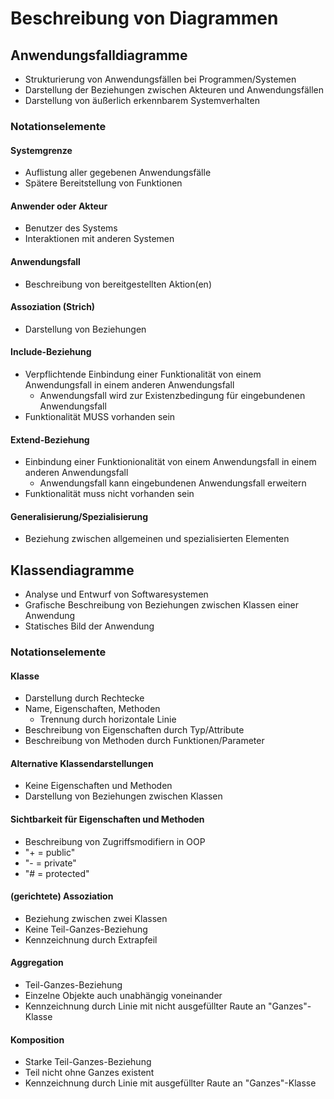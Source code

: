# Beschreibung von Diagrammen

## Anwendungsfalldiagramme

- Strukturierung von Anwendungsfällen bei Programmen/Systemen
- Darstellung der Beziehungen zwischen Akteuren und Anwendungsfällen
- Darstellung von äußerlich erkennbarem Systemverhalten

### Notationselemente

#### Systemgrenze
- Auflistung aller gegebenen Anwendungsfälle
- Spätere Bereitstellung von Funktionen

#### Anwender oder Akteur
- Benutzer des Systems
- Interaktionen mit anderen Systemen

#### Anwendungsfall
- Beschreibung von bereitgestellten Aktion(en)

#### Assoziation (Strich)
- Darstellung von Beziehungen

#### Include-Beziehung
- Verpflichtende Einbindung einer Funktionalität von einem Anwendungsfall in einem anderen Anwendungsfall
  - Anwendungsfall wird zur Existenzbedingung für eingebundenen Anwendungsfall
- Funktionalität MUSS vorhanden sein
 
#### Extend-Beziehung
- Einbindung einer Funktionionalität von einem Anwendungsfall in einem anderen Anwendungsfall
  - Anwendungsfall kann eingebundenen Anwendungsfall erweitern
- Funktionalität muss nicht vorhanden sein

#### Generalisierung/Spezialisierung
- Beziehung zwischen allgemeinen und spezialisierten Elementen

## Klassendiagramme

- Analyse und Entwurf von Softwaresystemen
- Grafische Beschreibung von Beziehungen zwischen Klassen einer Anwendung
- Statisches Bild der Anwendung

### Notationselemente

#### Klasse
- Darstellung durch Rechtecke
- Name, Eigenschaften, Methoden
  - Trennung durch horizontale Linie
- Beschreibung von Eigenschaften durch Typ/Attribute
- Beschreibung von Methoden durch Funktionen/Parameter

#### Alternative Klassendarstellungen
- Keine Eigenschaften und Methoden
- Darstellung von Beziehungen zwischen Klassen

#### Sichtbarkeit für Eigenschaften und Methoden
- Beschreibung von Zugriffsmodifiern in OOP
- "+ = public"
- "- = private"
- "# = protected"

#### (gerichtete) Assoziation
- Beziehung zwischen zwei Klassen
- Keine Teil-Ganzes-Beziehung
- Kennzeichnung durch Extrapfeil

#### Aggregation
- Teil-Ganzes-Beziehung
- Einzelne Objekte auch unabhängig voneinander
- Kennzeichnung durch Linie mit nicht ausgefüllter Raute an "Ganzes"-Klasse

#### Komposition
- Starke Teil-Ganzes-Beziehung
- Teil nicht ohne Ganzes existent
- Kennzeichnung durch Linie mit ausgefüllter Raute an "Ganzes"-Klasse


